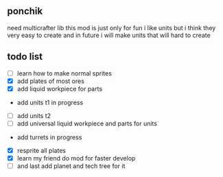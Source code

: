 ## ponchik
need multicrafter lib
this mod is just only for fun
i like units but i think they very easy to create and in future i will make units that will hard to create
## todo list
- [ ] learn how to make normal sprites
- [x] add plates of most ores
- [x] add liquid workpiece for parts
- add units t1 in progress
- [ ] add units t2
- [ ] add universal liquid workpiece and parts for units
- add turrets in progress
- [x] resprite all plates
- [x] learn my friend do mod for faster develop
- [ ] and last add planet and tech tree for it
